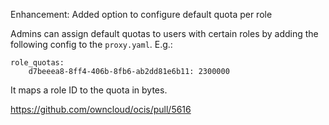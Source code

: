 Enhancement: Added option to configure default quota per role

Admins can assign default quotas to users with certain roles by adding the following config to the `proxy.yaml`.
E.g.:
```
role_quotas:
    d7beeea8-8ff4-406b-8fb6-ab2dd81e6b11: 2300000
```

It maps a role ID to the quota in bytes.

https://github.com/owncloud/ocis/pull/5616
